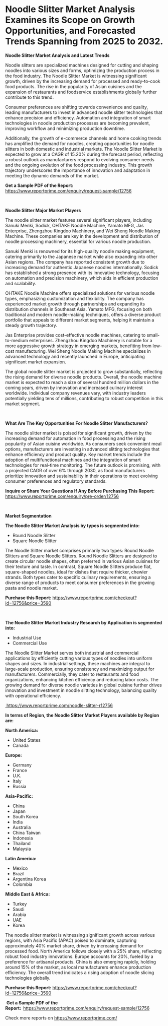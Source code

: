 <p><h1>Noodle Slitter Market Analysis Examines its Scope on Growth Opportunities, and Forecasted Trends Spanning from 2025 to 2032.</h1></p><p><strong>Noodle Slitter Market Analysis and Latest Trends</strong></p>
<p><p>Noodle slitters are specialized machines designed for cutting and shaping noodles into various sizes and forms, optimizing the production process in the food industry. The Noodle Slitter Market is witnessing significant growth, driven by the increasing demand for processed and ready-to-cook food products. The rise in the popularity of Asian cuisines and the expansion of restaurants and foodservice establishments globally further contribute to this trend.</p><p>Consumer preferences are shifting towards convenience and quality, leading manufacturers to invest in advanced noodle slitter technologies that enhance precision and efficiency. Automation and integration of smart technologies in noodle production processes are becoming prevalent, improving workflow and minimizing production downtime.</p><p>Additionally, the growth of e-commerce channels and home cooking trends has amplified the demand for noodles, creating opportunities for noodle slitters in both domestic and industrial markets. The Noodle Slitter Market is expected to grow at a CAGR of 15.20% during the forecast period, reflecting a robust outlook as manufacturers respond to evolving consumer needs and the ongoing evolution of the food processing industry. This growth trajectory underscores the importance of innovation and adaptation in meeting the dynamic demands of the market.</p></p>
<p><strong>Get a Sample PDF of the Report:&nbsp;</strong> <a href="https://www.reportprime.com/enquiry/request-sample/12756?utm_campaign=2287&utm_medium=2&utm_source=Github&utm_content=ia&utm_term=19032025&utm_id=noodle-slitter">https://www.reportprime.com/enquiry/request-sample/12756</a></p>
<p>&nbsp;</p>
<p><strong>Noodle Slitter Major Market Players</strong></p>
<p><p>The noodle slitter market features several significant players, including Sanuki Menki, Sodick, OHTAKE Noodle Machine, Yamato MFG, Jas Enterprise, Zhengzhou Kingdoo Machinery, and Wei Sheng Noodle Making Machine. These companies are key in the development and distribution of noodle processing machinery, essential for various noodle production.</p><p>Sanuki Menki is renowned for its high-quality noodle making equipment, catering primarily to the Japanese market while also expanding into other Asian regions. The company has reported consistent growth due to increasing demand for authentic Japanese noodles internationally. Sodick has established a strong presence with its innovative technology, focusing on automation and precision machinery, which aids in efficient production and scalability.</p><p>OHTAKE Noodle Machine offers specialized solutions for various noodle types, emphasizing customization and flexibility. The company has experienced market growth through partnerships and expanding its distribution channels in Southeast Asia. Yamato MFG, focusing on both traditional and modern noodle-making techniques, offers a diverse product portfolio that appeals to different market segments, helping it maintain a steady growth trajectory.</p><p>Jas Enterprise provides cost-effective noodle machines, catering to small-to-medium enterprises. Zhengzhou Kingdoo Machinery is notable for a more aggressive growth strategy in emerging markets, benefiting from low-cost manufacturing. Wei Sheng Noodle Making Machine specializes in advanced technology and recently launched in Europe, anticipating significant market expansion.</p><p>The global noodle slitter market is projected to grow substantially, reflecting the rising demand for diverse noodle products. Overall, the noodle machine market is expected to reach a size of several hundred million dollars in the coming years, driven by innovation and increased culinary interest worldwide. Individual company revenues vary, with industry leaders potentially yielding tens of millions, contributing to robust competition in this market segment.</p></p>
<p>&nbsp;</p>
<p><strong>What Are The Key Opportunities For Noodle Slitter Manufacturers?</strong></p>
<p><p>The noodle slitter market is poised for significant growth, driven by the increasing demand for automation in food processing and the rising popularity of Asian cuisine worldwide. As consumers seek convenient meal options, manufacturers are investing in advanced slitting technologies that enhance efficiency and product quality. Key market trends include the adoption of multifunctional machines and the integration of smart technologies for real-time monitoring. The future outlook is promising, with a projected CAGR of over 6% through 2030, as food manufacturers prioritize innovation and sustainability in their operations to meet evolving consumer preferences and regulatory standards.</p></p>
<p><strong>Inquire or Share Your Questions If Any Before Purchasing This Report:</strong> <a href="https://www.reportprime.com/enquiry/pre-order/12756?utm_campaign=2287&utm_medium=2&utm_source=Github&utm_content=ia&utm_term=19032025&utm_id=noodle-slitter">https://www.reportprime.com/enquiry/pre-order/12756</a></p>
<p>&nbsp;</p>
<p><strong>Market Segmentation</strong></p>
<p><strong>The Noodle Slitter Market Analysis by types is segmented into:</strong></p>
<p><ul><li>Round Noodle Slitter</li><li>Square Noodle Slitter</li></ul></p>
<p><p>The Noodle Slitter market comprises primarily two types: Round Noodle Slitters and Square Noodle Slitters. Round Noodle Slitters are designed to create circular noodle shapes, often preferred in various Asian cuisines for their texture and taste. In contrast, Square Noodle Slitters produce flat, square-shaped noodles, ideal for dishes that require thicker, chewier strands. Both types cater to specific culinary requirements, ensuring a diverse range of products to meet consumer preferences in the growing pasta and noodle market.</p></p>
<p><strong>Purchase this Report:&nbsp;</strong><a href="https://www.reportprime.com/checkout?id=12756&price=3590&utm_campaign=2287&utm_medium=2&utm_source=Github&utm_content=ia&utm_term=19032025&utm_id=noodle-slitter">https://www.reportprime.com/checkout?id=12756&price=3590</a></p>
<p>&nbsp;</p>
<p><strong>The Noodle Slitter Market Industry Research by Application is segmented into:</strong></p>
<p><ul><li>Industrial Use</li><li>Commercial Use</li></ul></p>
<p><p>The Noodle Slitter Market serves both industrial and commercial applications by efficiently cutting various types of noodles into uniform shapes and sizes. In industrial settings, these machines are integral to large-scale production, ensuring consistency and maximizing output for manufacturers. Commercially, they cater to restaurants and food organizations, enhancing kitchen efficiency and reducing labor costs. The growing demand for diverse noodle varieties in global cuisine further drives innovation and investment in noodle slitting technology, balancing quality with operational efficiency.</p></p>
<p><a href="https://www.reportprime.com/noodle-slitter-r12756?utm_campaign=2287&utm_medium=2&utm_source=Github&utm_content=ia&utm_term=19032025&utm_id=noodle-slitter">&nbsp;https://www.reportprime.com/noodle-slitter-r12756</a></p>
<p><strong>In terms of Region, the Noodle Slitter Market Players available by Region are:</strong></p>
<p>
    <p> <strong> North America: </strong>
        <ul>
            <li>United States</li>
            <li>Canada</li>
        </ul>
        </p> 
    <p> <strong> Europe: </strong>
        <ul>
            <li>Germany</li>
            <li>France</li>
            <li>U.K.</li>
            <li>Italy</li>
            <li>Russia</li>
        </ul>
        </p> 
    <p> <strong> Asia-Pacific: </strong>
        <ul>
            <li>China</li>
            <li>Japan</li>
            <li>South Korea</li>
            <li>India</li>
            <li>Australia</li>
            <li>China Taiwan</li>
            <li>Indonesia</li>
            <li>Thailand</li>
            <li>Malaysia</li>
        </ul>
        </p> 
    <p> <strong> Latin America: </strong>
        <ul>
            <li>Mexico</li>
            <li>Brazil</li>
            <li>Argentina Korea</li>
            <li>Colombia</li>
        </ul>
        </p> 
    <p> <strong> Middle East & Africa: </strong>
        <ul>
            <li>Turkey</li>
            <li>Saudi</li>
            <li>Arabia</li>
            <li>UAE</li>
            <li>Korea</li>
        </ul>
    </p>
    </p>
<p><p>The noodle slitter market is witnessing significant growth across various regions, with Asia Pacific (APAC) poised to dominate, capturing approximately 40% market share, driven by increasing demand for processed food. North America follows closely with a 25% share, reflecting robust food industry innovations. Europe accounts for 20%, fueled by a preference for artisanal products. China is also emerging rapidly, holding around 15% of the market, as local manufacturers enhance production efficiency. The overall trend indicates a rising adoption of noodle slicing technologies globally.</p></p>
<p><strong>Purchase this Report: </strong><a href="https://www.reportprime.com/checkout?id=12756&price=3590&utm_campaign=2287&utm_medium=2&utm_source=Github&utm_content=ia&utm_term=19032025&utm_id=noodle-slitter">https://www.reportprime.com/checkout?id=12756&price=3590</a></p>
<p>&nbsp;<strong>Get a Sample PDF of the Report:&nbsp;&nbsp;</strong><a href="https://www.reportprime.com/enquiry/request-sample/12756?utm_campaign=2287&utm_medium=2&utm_source=Github&utm_content=ia&utm_term=19032025&utm_id=noodle-slitter">https://www.reportprime.com/enquiry/request-sample/12756</a></p>
<p><strong></strong></p>
<p>Check more reports on <a href="https://www.reportprime.com/?utm_campaign=2287&utm_medium=2&utm_source=Github&utm_content=ia&utm_term=19032025&utm_id=noodle-slitter">https://www.reportprime.com/</a></p>